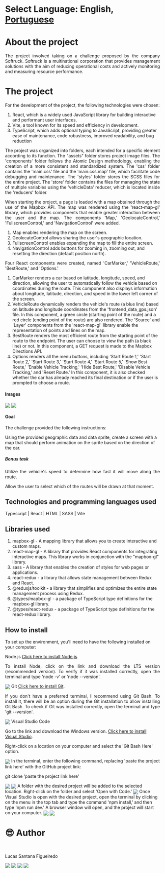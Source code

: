 # Select Language: **English**, [Portuguese](https://github.com/santanafx/frontend-3d-car/blob/main/README-pt.md)

# About the project

<p align="justify">
The project involved taking on a challenge proposed by the company Softruck. Softruck is a multinational corporation that provides management solutions with the aim of reducing operational costs and actively monitoring and measuring resource performance.
</p>

# The project

<p align="justify">
For the development of the project, the following technologies were chosen:
</p>

1. React, which is a widely used JavaScript library for building interactive and performant user interfaces.
2. Vite, a tool known for its speed and efficiency in development.
3. TypeScript, which adds optional typing to JavaScript, providing greater ease of maintenance, code robustness, improved readability, and bug reduction

<p align="justify">
The project was organized into folders, each intended for a specific element according to its function. The "assets" folder stores project image files. The 'components' folder follows the Atomic Design methodology, enabling the creation of a more consistent and standardized system. The 'css' folder contains the 'main.css' file and the 'main.css.map' file, which facilitate code debugging and maintenance. The 'styles' folder stores the SCSS files for the entire project. The 'store' folder contains the files for managing the state of multiple variables using the 'vehicleData' reducer, which is located inside the 'reducers' folder.
</p>

<p align="justify">
When starting the project, a page is loaded with a map obtained through the use of the Mapbox API. The map was rendered using the 'react-map-gl' library, which provides components that enable greater interaction between the user and the map. The components 'Map,' 'GeolocateControl,' 'FullscreenControl,' and 'NavigationControl' were added.
</p>

1. Map enables rendering the map on the screen.
2. GeolocateControl allows sharing the user's geographic location.
3. FullscreenControl enables expanding the map to fill the entire screen.
4. NavigationControl adds buttons for zooming in, zooming out, and resetting the direction (default position north).

<p align="justify">
Four React components were created, named 'CarMarker,' 'VehicleRoute,' 'BestRoute,' and 'Options.'
</p>

1. CarMarker renders a car based on latitude, longitude, speed, and direction, allowing the user to automatically follow the vehicle based on coordinates during the route. This component also displays information about longitude, latitude, direction, and speed in the lower left corner of the screen.
2. VehicleRoute dynamically renders the vehicle's route (a blue line) based on latitude and longitude coordinates from the 'frontend_data_gps.json' file. In this component, a green circle (starting point of the route) and a red circle (ending point of the route) are also rendered. The 'Source' and 'Layer' components from the 'react-map-gl' library enable the representation of points and lines on the map.
3. BestRoute renders the most efficient route from the starting point of the route to the endpoint. The user can choose to view the path (a black line) or not. In this component, a GET request is made to the Mapbox Directions API.
4. Options renders all the menu buttons, including 'Start Route 1,' 'Start Route 2,' 'Start Route 3,' 'Start Route 4,' 'Start Route 5,' 'Show Best Route,' 'Enable Vehicle Tracking,' 'Hide Best Route,' 'Disable Vehicle Tracking,' and 'Reset Route.' In this component, it is also checked whether the car has already reached its final destination or if the user is prompted to choose a route.

#### Images

<img align="center" src='./public/images/readme/img1.png'>

<img align="center" src='./public/images/readme/img2.png'>

#### Goal

<p align="justify">
The challenge provided the following instructions:

Using the provided geographic data and data sprite, create a screen with a map that should perform animation on the sprite based on the direction of the car.

</p>

##### Bonus task

<p align="justify">
Utilize the vehicle's speed to determine how fast it will move along the route.
</p>
<p align="justify">
Allow the user to select which of the routes will be drawn at that moment.
</p>

## Technologies and programming languages used

Typescript | React | HTML | SASS | Vite

## Libraries used

1. mapbox-gl - A mapping library that allows you to create interactive and custom maps.
2. react-map-gl - A library that provides React components for integrating interactive maps. This library works in conjunction with the "mapbox-gl" library.
3. sass - A library that enables the creation of styles for web pages or applications.
4. react-redux - a library that allows state management between Redux and React.
5. @reduxjs/toolkit - a library that simplifies and optimizes the entire state management process using Redux.
6. @types/mapbox-gl - a package of TypeScript type definitions for the mapbox-gl library.
7. @types/react-redux - a package of TypeScript type definitions for the react-redux library.

## How to install

To set up the environment, you'll need to have the following installed on your computer:

Node.js
<a href="https://nodejs.org/">Click here to install Node.js</a>.

<p align="justify">
To install Node, click on the link and download the LTS version (recommended version).
To verify if it was installed correctly, open the terminal and type 'node -v' or 'node --version'.
</p>
<img align="center" src='./public/images/readme/instrucao-node.png'>
Git
<a href="https://git-scm.com/download">Click here to install Git</a>.

<p align="justify">
If you don't have a preferred terminal, I recommend using Git Bash. To install it, there will be an option during the Git installation to allow installing Git Bash.
To check if Git was installed correctly, open the terminal and type 'git --version'.
</p>
<img align="center" src='./public/images/readme/instrucao-git.png'>
Visual Studio Code

Go to the link and download the Windows version.
<a href="https://code.visualstudio.com/download">Click here to install Visual Studio</a>.

Right-click on a location on your computer and select the 'Git Bash Here' option.

<img align="center" src='./public/images/readme/instrucao-gitBashHere.png'>
In the terminal, enter the following command, replacing 'paste the project link here' with the GitHub project link:

git clone 'paste the project link here'

<img align="center" src='./public/images/readme/instrucao-clone.png'>
<img align="center" src='./public/images/readme/instrucao-gitClone.png'>
A folder with the desired project will be added to the selected location.
Right-click on the folder and select 'Open with Code.'

<img align="center" src='./public/images/readme/instrucao-abrirCode.png'>
Once Visual Studio is open with the desired project, open the terminal by clicking on the menu in the top tab and type the command 'npm install,' and then type 'npm run dev.' A browser window will open, and the project will start on your computer.

<img align="center" src='./public/images/readme/instrucao-terminal.png'>
<img align="center" src='./public/images/readme/instrucao-npm.png'>
<br />

# :sunglasses: Author <a name="id07"></a>

<br />

Lucas Santana Figueiredo

<div>
 <a href="https://discordapp.com/users/254746660549296128" target="_blank"><img src="https://img.shields.io/badge/Discord-7289DA?style=for-the-badge&logo=discord&logoColor=white" target="_blank"></a>
  <a href = "mailto:santanafx@hotmail.com"><img src="https://img.shields.io/badge/-Gmail-%23333?style=for-the-badge&logo=gmail&logoColor=white" target="_blank"></a>
  <a href="https://www.linkedin.com/in/lucas-santana-figueiredo/" target="_blank"><img src="https://img.shields.io/badge/-LinkedIn-%230077B5?style=for-the-badge&logo=linkedin&logoColor=white" target="_blank"></a>
  <a href="https://wa.me/5531997915854" target="_blank"><img src=https://img.shields.io/badge/WhatsApp-25D366?style=for-the-badge&logo=whatsapp&logoColor=white></a>
</div>
